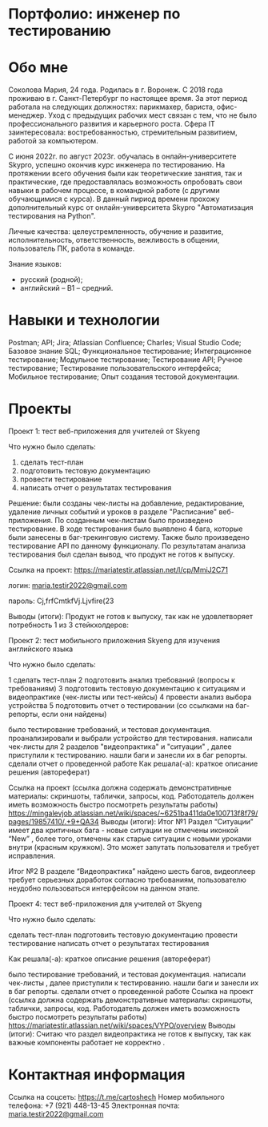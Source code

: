 # Портфолио: инженер по тестированию

# Обо мне
Соколова Мария, 24 года. Родилась в г. Воронеж.  С 2018 года проживаю в г. Санкт-Петербург по настоящее время. За этот период работала на следующих должностях: парикмахер, бариста, офис-менеджер. Уход с предыдущих рабочих мест связан с тем, что не было профессионального развития и карьерного роста. Сфера IT заинтересовала: востребованностью, стремительным развитием, работой за компьютером.

С июня 2022г. по август 2023г. обучалась в онлайн-университете Skypro, успешно окончив курс инженера по тестированию. На протяжении всего обучения были как теоретические занятия, так и практические, где предоставлялась возможность опробовать свои навыки в рабочем процессе, в командной работе (с другими обучающимися с курса). В данный пириод времени прохожу дополнительный курс от онлайн-университета Skypro "Автоматизация тестирования на Python".

Личные качества: целеустремленность, обучение и развитие, исполнительность, ответственность, вежливость в общении,  пользователь ПК, работа в команде.

Знание языков:
- русский (родной);
- английский – В1 – средний.

# Навыки и технологии
Postman; API; Jira; Atlassian Confluence; Charles; Visual Studio Code; Базовое знание SQL; Функциональное тестирование; Интеграционное тестирование; Модульное тестирование; Тестирование API; Ручное тестирование; Тестирование пользовательского интерфейса; Мобильное тестирование; Опыт создания тестовой документации.

# Проекты

Проект 1: тест веб-приложения для учителей от Skyeng

Что нужно было сделать:

1. сделать тест-план
2. подготовить тестовую документацию
3. провести тестирование
4. написать отчет о результатах тестирования

Решение: были созданы чек-листы на добавление, редактирование, удаление личных событий и уроков в разделе "Расписание" веб-приложения. По созданным чек-листам было произведено тестирование. В ходе тестирования было выявлено 4 бага, которые были занесены в баг-трекинговую систему. Также было произведено тестирование API по данному функционалу. По результатам анализа тестирования был сделан вывод, что продукт не готов к выпуску. 

Ссылка на проект: https://mariatestir.atlassian.net/l/cp/MmiJ2C71

логин: maria.testir2022@gmail.com

пароль: Cj,frfCmtkfVj.Ljvfire(23

Выводы (итоги):
Продукт не готов к выпуску, так как не удовлетворяет потребность 1 из 3 стейкхолдеров:



Проект 2:  тест мобильного приложения Skyeng для изучения английского языка

Что нужно было сделать:

1 сделать тест-план
2 подготовить анализ требований (вопросы к требованиям)
3 подготовить тестовую документацию к ситуациям и видеопрактике (чек-листы или тест-кейсы)
4 провести анализ выбора устройства
5 подготовить отчет о тестировании (со ссылками на баг-репорты, если они найдены)

было тестирование требований, и тестовая документация. проанализировали и выбрали устройство для тестирования. написали чек-листы для 2 разделов "видеопрактика" и "ситуации" , далее  приступили к тестированию. нашли баги и занесли их  в баг репорты. сделали отчет о проведенной работе 
Как решала(-а): краткое описание решения (автореферат)

Ссылка на проект (ссылка должна содержать демонстративные материалы: скриншоты, таблички, запросы, код. Работодатель должен иметь возможность быстро посмотреть результаты работы)
https://mingalevjob.atlassian.net/wiki/spaces/~6251ba411da0e100713f8f79/pages/19857410/.+9+QA34
Выводы (итоги):
Итог №1 Раздел “Ситуации” имеет два критичных бага - новые ситуации не отмечены иконкой “New” , более того, отмечены как старые ситуации с новыми уроками внутри (красным кружком). Это может запутать пользователя и требует исправления.

Итог №2 В разделе “Видеопрактика” найдено шесть багов, видеоплеер требует серьезных доработок согласно требованиям, пользователю неудобно пользоваться интерфейсом на данном этапе. 






Проект 4: тест веб-приложения для учителей от Skyeng 

Что нужно было сделать:

сделать тест-план
подготовить тестовую документацию
провести тестирование
написать отчет о результатах тестирования


Как решала(-а): краткое описание решения (автореферат)

было тестирование требований, и тестовая документация.  написали чек-листы  , далее  приступили к тестированию. нашли баги и занесли их  в баг репорты. сделали отчет о проведенной работе 
Ссылка на проект (ссылка должна содержать демонстративные материалы: скриншоты, таблички, запросы, код. Работодатель должен иметь возможность быстро посмотреть результаты работы)
https://mariatestir.atlassian.net/wiki/spaces/VYPO/overview
Выводы (итоги):
Считаю что раздел видеопрактика не готов к выпуску, так как важные компоненты работает не корректно .





# Контактная информация
Ссылка на соцсеть: https://t.me/cartoshech 
Номер мобильного телефона: +7 (921) 448-13-45
Электронная почта: maria.testir2022@gmail.com

